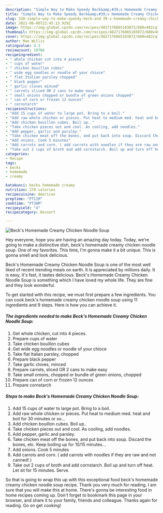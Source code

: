 ```yaml
---
description: "Simple Way to Make Speedy Beck&amp;#39;s Homemade Creamy Chicken Noodle Soup"
title: "Simple Way to Make Speedy Beck&amp;#39;s Homemade Creamy Chicken Noodle Soup"
slug: 320-simple-way-to-make-speedy-beck-and-39-s-homemade-creamy-chicken-noodle-soup
date: 2021-06-06T22:45:13.929Z
image: https://img-global.cpcdn.com/recipes/4827176865103872/680x482cq70/becks-homemade-creamy-chicken-noodle-soup-recipe-main-photo.jpg
thumbnail: https://img-global.cpcdn.com/recipes/4827176865103872/680x482cq70/becks-homemade-creamy-chicken-noodle-soup-recipe-main-photo.jpg
cover: https://img-global.cpcdn.com/recipes/4827176865103872/680x482cq70/becks-homemade-creamy-chicken-noodle-soup-recipe-main-photo.jpg
author: Mae Willis
ratingvalue: 4.3
reviewcount: 19766
recipeingredient:
- " whole chicken cut into 4 pieces"
- " cups of water"
- " chicken bouillon cubes"
- " wide egg noodles or noodle of your chioce"
- " flat Italian parsley chopped"
- " black pepper"
- " garlic cloves minced"
- " carrots sliced OR 2 cans to make easy"
- " small onions chopped or bundle of green onions chopped"
- " can of corn or frozen 12 ounces"
- " cornstarch"
recipeinstructions:
- "Add 15 cups of water to large pot. Bring to a boil."
- "Add raw whole chicken or pieces. Put heat to medium med. heat and boil for 30 minutes or so..."
- "Add chicken bouillon cubes. Boil up.."
- "Take chicken pieces out and cool. As cooling, add noodles."
- "Add pepper, garlic and parsley."
- "Take chicken meat off the bones, and put back into soup. Discard the bones, etc. Keep boiling up for 10/15 minutes..."
- "Add onions. Cook 5 minutes"
- "Add carrots and corn. ( add carrots with noodles if they are raw and not canned! )"
- "Take out 2 cups of broth and add cornstarch. Boil up and turn off heat. Let sit for 15 minutes. Serve."
categories:
- Recipe
tags:
- becks
- homemade
- creamy

katakunci: becks homemade creamy 
nutrition: 278 calories
recipecuisine: American
preptime: "PT11M"
cooktime: "PT38M"
recipeyield: "4"
recipecategory: Dessert

---
```



![Beck&#39;s Homemade Creamy Chicken Noodle Soup](https://img-global.cpcdn.com/recipes/4827176865103872/680x482cq70/becks-homemade-creamy-chicken-noodle-soup-recipe-main-photo.jpg)

Hey everyone, hope you are having an amazing day today. Today, we're going to make a distinctive dish, beck&#39;s homemade creamy chicken noodle soup. One of my favorites. This time, I'm gonna make it a bit unique. This is gonna smell and look delicious.

Beck&#39;s Homemade Creamy Chicken Noodle Soup is one of the most well liked of recent trending meals on earth. It is appreciated by millions daily. It is easy, it's fast, it tastes delicious. Beck&#39;s Homemade Creamy Chicken Noodle Soup is something which I have loved my whole life. They are fine and they look wonderful.




To get started with this recipe, we must first prepare a few ingredients. You can cook beck&#39;s homemade creamy chicken noodle soup using 11 ingredients and 9 steps. Here is how you can achieve it.

<!--inarticleads1-->

##### The ingredients needed to make Beck&#39;s Homemade Creamy Chicken Noodle Soup:

1. Get  whole chicken, cut into 4 pieces.
1. Prepare  cups of water
1. Take  chicken bouillon cubes
1. Get  wide egg noodles or noodle of your chioce
1. Take  flat Italian parsley, chopped
1. Prepare  black pepper
1. Take  garlic cloves, minced
1. Prepare  carrots, sliced OR 2 cans to make easy
1. Take  small onions, chopped or bundle of green onions, chopped
1. Prepare  can of corn or frozen 12 ounces
1. Prepare  cornstarch




<!--inarticleads2-->

##### Steps to make Beck&#39;s Homemade Creamy Chicken Noodle Soup:

1. Add 15 cups of water to large pot. Bring to a boil.
1. Add raw whole chicken or pieces. Put heat to medium med. heat and boil for 30 minutes or so...
1. Add chicken bouillon cubes. Boil up..
1. Take chicken pieces out and cool. As cooling, add noodles.
1. Add pepper, garlic and parsley.
1. Take chicken meat off the bones, and put back into soup. Discard the bones, etc. Keep boiling up for 10/15 minutes...
1. Add onions. Cook 5 minutes
1. Add carrots and corn. ( add carrots with noodles if they are raw and not canned! )
1. Take out 2 cups of broth and add cornstarch. Boil up and turn off heat. Let sit for 15 minutes. Serve.




So that is going to wrap this up with this exceptional food beck&#39;s homemade creamy chicken noodle soup recipe. Thank you very much for reading. I am sure that you will make this at home. There's gonna be interesting food in home recipes coming up. Don't forget to bookmark this page in your browser, and share it to your family, friends and colleague. Thanks again for reading. Go on get cooking!
